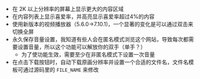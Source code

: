 - 在 2K 以上分辨率的屏幕上显示更大的内容区域
- 在内容列表上显示喜爱率，并高亮显示喜爱率超过4%的内容
- 使用新版本的视频播放器（5.6.0->7.10.1)，一个显著的变化是可以通过双击来切换全屏
- 永久保存音量设置，我知道有些人会在匿名模式浏览这个网站，导致每次都需要设置音量，所以这个功能可以解放你的双手（单手？）
  - 为了使功能生效，需要至少在非匿名模式下设置一次音量
- 在点击下载按钮时，自动下载原画分辨率并设置一个合适的文件名，文件名模板可通过源码里的 `FILE_NAME` 来修改
